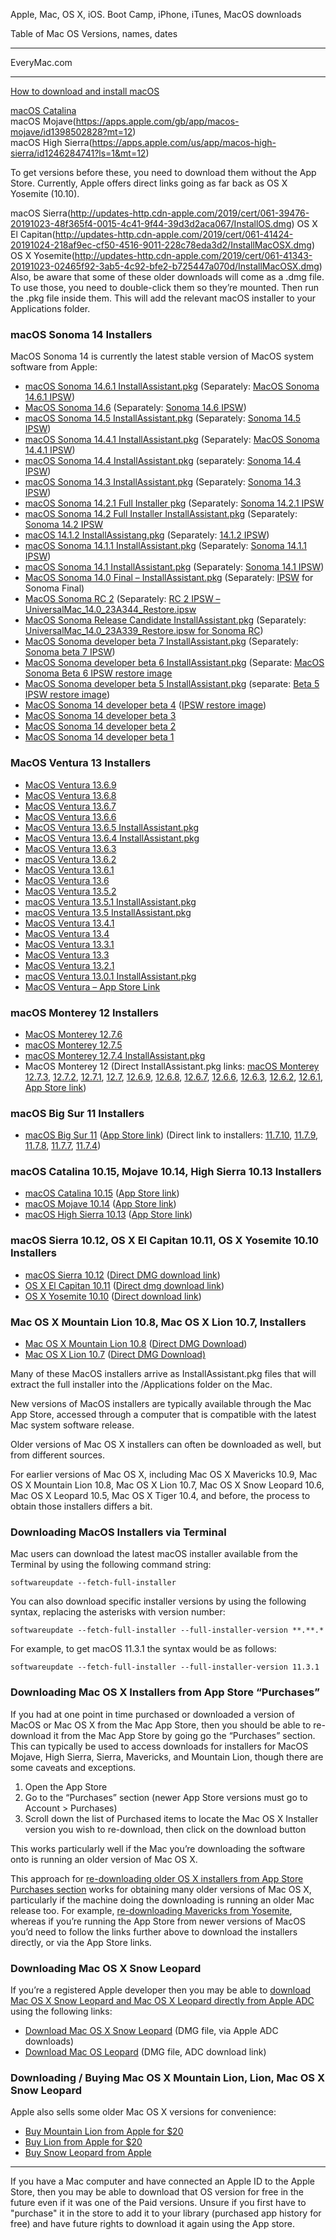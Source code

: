 Apple, Mac, OS X, iOS.
Boot Camp, iPhone, iTunes, MacOS downloads


Table of Mac OS Versions, names, dates

-----

EveryMac.com

-----

[How to download and install macOS](https://support.apple.com/en-us/102662)

[macOS Catalina](https://apps.apple.com/sg/app/macos-catalina/id1466841314?mt=12)<br>
macOS Mojave(https://apps.apple.com/gb/app/macos-mojave/id1398502828?mt=12)<br>
macOS High Sierra(https://apps.apple.com/us/app/macos-high-sierra/id1246284741?ls=1&mt=12)

To get versions before these, you need to download them without the App Store. Currently, Apple offers direct links going as far back as OS X Yosemite (10.10). 


macOS Sierra(http://updates-http.cdn-apple.com/2019/cert/061-39476-20191023-48f365f4-0015-4c41-9f44-39d3d2aca067/InstallOS.dmg)
OS X El Capitan(http://updates-http.cdn-apple.com/2019/cert/061-41424-20191024-218af9ec-cf50-4516-9011-228c78eda3d2/InstallMacOSX.dmg)
OS X Yosemite(http://updates-http.cdn-apple.com/2019/cert/061-41343-20191023-02465f92-3ab5-4c92-bfe2-b725447a070d/InstallMacOSX.dmg)
Also, be aware that some of these older downloads will come as a .dmg file. To use those, you need to double-click them so they’re mounted. Then run the .pkg file inside them. This will add the relevant macOS installer to your Applications folder.



### macOS Sonoma 14 Installers

MacOS Sonoma 14 is currently the latest stable version of MacOS system software from Apple:

- [macOS Sonoma 14.6.1 InstallAssistant.pkg](https://swcdn.apple.com/content/downloads/30/63/062-58676-A_ECWQ492BNE/hrlydsxfk837el7k95venauqmn8ruizw3e/InstallAssistant.pkg) (Separately: [MacOS Sonoma 14.6.1 IPSW](https://updates.cdn-apple.com/2024SummerFCS/fullrestores/062-52859/932E0A8F-6644-4759-82DA-F8FA8DEA806A/UniversalMac_14.6.1_23G93_Restore.ipsw))
- [MacOS Sonoma 14.6](https://swcdn.apple.com/content/downloads/00/11/052-69919-A_USBF3SRH1R/doynj295laqw3fo9i3fmhlljb0prsmzw0y/InstallAssistant.pkg) (Separately: [Sonoma 14.6 IPSW](https://updates.cdn-apple.com/2024SummerFCS/fullrestores/052-69922/F5DA2B64-25EB-4370-9E89-FA5689859796/UniversalMac_14.6_23G80_Restore.ipsw))
- [macOS Sonoma 14.5 InstallAssistant.pkg](https://swcdn.apple.com/content/downloads/32/06/062-01946-A_0PEP7JHIWA/1pfs4xh22555dj51fkep7w06s4eiezh21p/InstallAssistant.pkg) (Separately: [Sonoma 14.5 IPSW](https://updates.cdn-apple.com/2024SpringFCS/fullrestores/062-01897/C874907B-9F82-4109-87EB-6B3C9BF1507D/UniversalMac_14.5_23F79_Restore.ipsw))
- [macOS Sonoma 14.4.1 InstallAssistant.pkg](https://swcdn.apple.com/content/downloads/04/13/052-77516-A_4P7VY083DT/83qy3989rsnylxagdmim3owwjdtc33zfe4/InstallAssistant.pkg) (Separately: [MacOS Sonoma 14.4.1 IPSW](https://updates.cdn-apple.com/2024WinterFCS/fullrestores/052-77579/4569734E-120C-4F31-AD08-FC1FF825D059/UniversalMac_14.4.1_23E224_Restore.ipsw))
- [macOS Sonoma 14.4 InstallAssistant.pkg](https://swcdn.apple.com/content/downloads/47/20/052-62010-A_IGTQLDJJXD/vu00gjm2kgj82xrpy4z05zgy1hm2e7in1x/InstallAssistant.pkg) (separately: [Sonoma 14.4 IPSW](https://updates.cdn-apple.com/2024WinterFCS/fullrestores/052-61990/47F0DD06-1106-4F2E-9CD6-AE6B361A0EC6/UniversalMac_14.4_23E214_Restore.ipsw))
- [macOS Sonoma 14.3 InstallAssistant.pkg](https://swcdn.apple.com/content/downloads/62/31/042-78233-A_YIMC5ZQM8T/yj7iay56cmvc2cux0qm55lfweb2u90euyo/InstallAssistant.pkg) (Separately: [Sonoma 14.3 IPSW](https://updates.cdn-apple.com/2024WinterFCS/fullrestores/042-78241/B45074EB-2891-4C05-BCA4-7463F3AC0982/UniversalMac_14.3_23D56_Restore.ipsw))
- [macOS Sonoma 14.2.1 Full Installer pkg](https://swcdn.apple.com/content/downloads/39/23/052-23678-A_2JAGYPGKOM/fq683g64jk3tshaz6rhwhgnlzkzhs1zuae/InstallAssistant.pkg) (Separately: [Sonoma 14.2.1 IPSW](https://updates.cdn-apple.com/2023FallFCS/fullrestores/052-22662/ECE59A41-DACC-4CA5-AB23-FDED1A4567DE/UniversalMac_14.2.1_23C71_Restore.ipsw)
- [macOS Sonoma 14.2 Full Installer InstallAssistant.pkg](https://swcdn.apple.com/content/downloads/06/08/052-15153-A_5BOHEN3J7Q/rwngifv0u210b0ch36rb5cqp797ys9qbul/InstallAssistant.pkg) (Separately: [Sonoma 14.2 IPSW](https://updates.cdn-apple.com/2023FallFCS/fullrestores/052-15117/DC2EE605-ABF3-41AE-9652-D137A8AA5907/UniversalMac_14.2_23C64_Restore.ipsw)
- [macOS 14.1.2 InstallAssistang.pkg](https://swcdn.apple.com/content/downloads/24/37/052-09398-A_DIKZGBNOM0/y4rz9dued01dtyl65nxqgd08wj2ar5cr6v/InstallAssistant.pkg) (Separately: [14.1.2 IPSW](https://updates.cdn-apple.com/2023FallFCS/fullrestores/052-09443/E8752548-0B80-480C-9FB4-67246672C1B5/UniversalMac_14.1.2_23B92_Restore.ipsw))
- [macOS Sonoma 14.1.1 InstallAssistant.pkg](http://swcdn.apple.com/content/downloads/60/20/042-89627-A_RWU23DC18G/pbu61ypeudiyidrdq5mpbj0yqmtxcqyjkd/InstallAssistant.pkg) (Separately: [Sonoma 14.1.1 IPSW](https://updates.cdn-apple.com/2023FallFCS/fullrestores/042-89681/55BD14DB-5535-4203-9359-E2C070E43FBE/UniversalMac_14.1.1_23B81_Restore.ipsw))
- [macOS Sonoma 14.1 InstallAssistant.pkg](https://swcdn.apple.com/content/downloads/39/32/042-86434-A_HKAQU4T2OA/y8aibplm2qgy1ce8ux8fxy1efgsbvprgp2/InstallAssistant.pkg) (Separately: [Sonoma 14.1 IPSW](https://updates.cdn-apple.com/2023FallFCS/fullrestores/042-86430/DBE44960-58A6-4715-948B-D64F33F769BD/UniversalMac_14.1_23B74_Restore.ipsw))
- [MacOS Sonoma 14.0 Final – InstallAssistant.pkg](https://swcdn.apple.com/content/downloads/26/09/042-58988-A_114Q05ZS90/yudaal746aeavnzu5qdhk26uhlphm3r79u/InstallAssistant.pkg) (Separately: [IPSW](https://updates.cdn-apple.com/2023FallFCS/fullrestores/042-54934/0E101AD6-3117-4B63-9BF1-143B6DB9270A/UniversalMac_14.0_23A344_Restore.ipsw) for Sonoma Final)
- [MacOS Sonoma RC 2](https://swcdn.apple.com/content/downloads/26/09/042-58988-A_114Q05ZS90/yudaal746aeavnzu5qdhk26uhlphm3r79u/InstallAssistant.pkg) (Separately: [RC 2 IPSW – UniversalMac_14.0_23A344_Restore.ipsw](https://updates.cdn-apple.com/2023FallFCS/fullrestores/042-54934/0E101AD6-3117-4B63-9BF1-143B6DB9270A/UniversalMac_14.0_23A344_Restore.ipsw)
- [MacOS Sonoma Release Candidate InstallAssistant.pkg](https://osxdaily.com/where-download-macos-installers/#) (Separately: [UniversalMac_14.0_23A339_Restore.ipsw for Sonoma RC](https://updates.cdn-apple.com/2023FallFCS/fullrestores/002-81996/596571C1-9856-4BB3-B5BF-B5A48F4B406E/UniversalMac_14.0_23A339_Restore.ipsw))
- [MacOS Sonoma developer beta 7 InstallAssistant.pkg](https://swcdn.apple.com/content/downloads/14/54/042-41491-A_WCZEM7L2US/b5eeeylcnmf82ycto51pvy0klcyzd02on8/InstallAssistant.pkg) (Separately: [Sonoma beta 7 IPSW](https://updates.cdn-apple.com/2023SummerSeed/fullrestores/042-41500/D1789AEF-013B-4112-8A1E-401589023267/UniversalMac_14.0_23A5337a_Restore.ipsw))
- [MacOS Sonoma developer beta 6 InstallAssistant.pkg](https://swcdn.apple.com/content/downloads/44/25/042-37835-A_BEAOB8L7HU/1qzvpcz2hplmg557cci42sr49egqus76v1/InstallAssistant.pkg) (Separate: [MacOS Sonoma Beta 6 IPSW restore image](https://updates.cdn-apple.com/2023SummerSeed/fullrestores/042-37824/AA6B32A0-3C2C-4BEB-95A1-64E601934330/UniversalMac_14.0_23A5328b_Restore.ipsw)
- [MacOS Sonoma developer beta 5 InstallAssistant.pkg](https://swcdn.apple.com/content/downloads/26/36/042-27162-A_4GKRLRWELJ/qyzyo86g692wlsewkyclfk686op47kuq5c/InstallAssistant.pkg) (separate: [Beta 5 IPSW restore image](https://updates.cdn-apple.com/2023SummerSeed/fullrestores/042-27168/7E046825-8EBA-4AAE-8ECC-DDD51B9306D2/UniversalMac_14.0_23A5312d_Restore.ipsw))
- [MacOS Sonoma 14 developer beta 4](https://osxdaily.com/where-download-macos-installers/#https://swcdn.apple.com/content/downloads/25/58/042-06331-A_J3SK37ZPVW/a6x4qllf9rcgs2phc7mjyo6v1bpqb87anf/InstallAssistant.pkg) ([IPSW restore image](https://updates.cdn-apple.com/2023SummerSeed/fullrestores/042-16919/B9F6937B-F5CA-40BD-88DB-370E955F136D/UniversalMac_14.0_23A5301g_Restore.ipsw))
- [MacOS Sonoma 14 developer beta 3](https://swcdn.apple.com/content/downloads/25/58/042-06331-A_J3SK37ZPVW/a6x4qllf9rcgs2phc7mjyo6v1bpqb87anf/InstallAssistant.pkg)
- [MacOS Sonoma 14 developer beta 2](https://swcdn.apple.com/content/downloads/02/02/032-95852-A_JX472QYN2N/0q2do64a61pmgv1u8j0l3ddyfrods0yvdo/InstallAssistant.pkg)
- [MacOS Sonoma 14 developer beta 1](https://swcdn.apple.com/content/downloads/23/44/032-94352-A_DB05J15QWT/4x91v0yzolyiat5cat76ieu0h78aeu3d03/InstallAssistant.pkg)

### MacOS Ventura 13 Installers

- [MacOS Ventura 13.6.9](https://swcdn.apple.com/content/downloads/23/21/062-53088-A_SXVN6EY7CJ/96ie8x4gai9mlggf0o39r2hsfnqr4jgesv/InstallAssistant.pkg)
- [MacOS Ventura 13.6.8](https://swcdn.apple.com/content/downloads/28/04/062-39980-A_E2QPJBGQ4F/bg46pvbieyqap91k8idx3anrem2ip80bcq/InstallAssistant.pkg)
- [MacOS Ventura 13.6.7](https://swcdn.apple.com/content/downloads/46/31/052-96247-A_MLN9N00Y8W/dmml3up52hrsb01krjtczmdhexiruv1b5m/InstallAssistant.pkg)
- [MacOS Ventura 13.6.6](https://swcdn.apple.com/content/downloads/39/23/052-64249-A_9F709WX21B/y8u836xffflrewihfvnacmy3p4v8rm3w57/InstallAssistant.pkg)
- [MacOS Ventura 13.6.5 InstallAssistant.pkg](https://swcdn.apple.com/content/downloads/47/20/052-62010-A_IGTQLDJJXD/vu00gjm2kgj82xrpy4z05zgy1hm2e7in1x/InstallAssistant.pkg)
- [MacOS Ventura 13.6.4 InstallAssistant.pkg](https://swcdn.apple.com/content/downloads/07/61/052-14644-A_IIVDKGU43X/y154jpzssylcv23nftb0f8jiyn10n7v226/InstallAssistant.pkg)
- [MacOS Ventura 13.6.3](https://swcdn.apple.com/content/downloads/32/13/052-33049-A_UX3Z28TPLL/702vi772ckrytq1r67eli9zrgsu8jxxoqw/InstallAssistant.pkg)
- [macOS Ventura 13.6.2](https://swcdn.apple.com/content/downloads/00/25/042-95459-A_I40VT0W5FS/dvaac3ju5xee045eyi3ikm3h2nknm930is/InstallAssistant.pkg)
- [MacOS Ventura 13.6.1](https://swcdn.apple.com/content/downloads/14/43/042-82952-A_GEJ3YDGEVG/cxed0qvmvtdvuix3xskr6zz1o4nc8fwry0/InstallAssistant.pkg)
- [MacOS Ventura 13.6](http://swcdn.apple.com/content/downloads/28/01/042-55926-A_7GZJNO2M4I/asqcyheggme9rflzb3z3pr6vbp0gxyk2eh/InstallAssistant.pkg)
- [MacOS Ventura 13.5.2](https://swcdn.apple.com/content/downloads/13/14/042-43677-A_H6GWAAJ2G9/6yl1pnz2f3m5sg2b4gpic7vz2i1s1n9n23/InstallAssistant.pkg)
- [macOS Ventura 13.5.1 InstallAssistant.pkg](http://swcdn.apple.com/content/downloads/25/45/042-25643-A_KS23W0LI3U/f93qd41yyv7b4a4jmubqoiq89ldcpl6bbp/InstallAssistant.pkg)
- [macOS Ventura 13.5 InstallAssistant.pkg](https://swcdn.apple.com/content/downloads/01/07/032-69593-A_15V577BH7O/fau3wbhcg9pmo81cgkb2qjp0gfbp1jxu26/InstallAssistant.pkg)
- [MacOS Ventura 13.4.1](https://swcdn.apple.com/content/downloads/36/06/042-01917-A_B57IOY75IU/oocuh8ap7y8l8vhu6ria5aqk7edd262orj/InstallAssistant.pkg)
- [MacOS Ventura 13.4](https://swcdn.apple.com/content/downloads/63/49/032-84910-A_3SSTBN1HDA/h89vitwfbzt54jcbwpfwkmrn12smedicny/InstallAssistant.pkg)
- [MacOS Ventura 13.3.1](https://swcdn.apple.com/content/downloads/37/35/032-66588-A_P5QIYDIIZL/kkuzd39hnskjm12vimzblklo3drb3majbf/InstallAssistant.pkg)
- [MacOS Ventura 13.3](https://swcdn.apple.com/content/downloads/37/35/032-66588-A_P5QIYDIIZL/kkuzd39hnskjm12vimzblklo3drb3majbf/InstallAssistant.pkg#)
- [MacOS Ventura 13.2.1](https://swcdn.apple.com/content/downloads/26/15/032-48342-A_OG2YEE7OSX/8sd3qpy79cimb7cjiy47cytps0gm7m0z5l/InstallAssistant.pkg)
- [macOS Ventura 13.0.1 InstallAssistant.pkg](https://swcdn.apple.com/content/downloads/45/03/012-93766-A_BKGVNEJYP3/ogzz9pg17x6lk7uvi0jgqjz843ncr7857a/InstallAssistant.pkg)
- [MacOS Ventura – App Store Link](https://apps.apple.com/us/app/macos-ventura/id1638787999?mt=12)

### macOS Monterey 12 Installers

- [MacOS Monterey 12.7.6](https://swcdn.apple.com/content/downloads/34/21/062-40406-A_GZQ27OUQER/ggclib72ow1omcvfexvp84bc9x5ei5tyqu/InstallAssistant.pkg)
- [macOS Monterey 12.7.5](https://swcdn.apple.com/content/downloads/02/18/052-96238-A_V534Q7DYXO/lj721dkb4wvu0l3ucuhqfjk7i5uwq1s8tz/InstallAssistant.pkg)
- [macOS Monterey 12.7.4 InstallAssistant.pkg](https://swcdn.apple.com/content/downloads/46/57/052-60131-A_KM2RH04C2D/9yzvba1uvpem2wuo95r459qno57qaizwf2/InstallAssistant.pkg)
- MacOS Monterey 12 (Direct InstallAssistant.pkg links: [macOS Monterey 12.7.3](https://swcdn.apple.com/content/downloads/53/08/052-33037-A_AKHX79ZA4S/z7yb5wdcrk453a3hi7c3hc9n6zzju9di7f/InstallAssistant.pkg), [12.7.2](https://swcdn.apple.com/content/downloads/50/04/052-14528-A_IPPECDAUDT/rhoymx9618x6bk4fe7zfijtdgd55t4y2lh/InstallAssistant.pkg), [12.7.1](https://swcdn.apple.com/content/downloads/45/36/042-82938-A_MYEQ3DT1O2/by641pp6vwoo8w5i75d4e5j3rq3qdf1xe7/InstallAssistant.pkg), [12.7](http://swcdn.apple.com/content/downloads/15/25/042-55586-A_3K88VDWWUI/sjuqtms3bl3dpjg6ii9i5bjkhihj59qxaj/InstallAssistant.pkg), [12.6.9](https://swcdn.apple.com/content/downloads/55/56/042-45268-A_42PLH0RIYS/jieun0fcrb2gnh3on9z9em9mvp63bkxk9k/InstallAssistant.pkg), [12.6.8](https://swcdn.apple.com/content/downloads/50/44/042-15015-A_XSTTRTW8H4/cu5mniyv6jsu0h806qoqt5qtlu6l7f46w6/InstallAssistant.pkg), [12.6.7](http://swcdn.apple.com/content/downloads/18/30/032-97690-A_RNQLC09SLR/rd7o4w50xrst3ofw3bhlbkjypi24eldqop/InstallAssistant.pkg), [12.6.6](https://swcdn.apple.com/content/downloads/52/15/032-82192-A_RBZQI1MZUL/hd4ydfjtjsy376z3y8ijtlijcob0qjqgwj/InstallAssistant.pkg), [12.6.3](https://swcdn.apple.com/content/downloads/17/14/032-33828-A_KX25OQBX8S/lz9yip4rmenyju8nkv4wpaqtdmvzfogkcb/InstallAssistant.pkg), [12.6.2](https://swcdn.apple.com/content/downloads/55/35/032-12843-A_35UCTHBNLI/z1twfbx3mhypq6g7ljtz52z6nsv0n7e4o5/InstallAssistant.pkg), [12.6.1](https://swcdn.apple.com/content/downloads/36/13/012-90254-A_BJQ1VMPD44/z225i7bzise31eo21e4kgfkafz7zq0q9tu/InstallAssistant.pkg), [App Store link](https://apps.apple.com/us/app/macos-monterey/id1576738294))

### macOS Big Sur 11 Installers

- [macOS Big Sur 11](https://support.apple.com/en-us/HT201475) ([App Store link](https://apps.apple.com/us/app/macos-big-sur/id1526878132?mt=12)) (Direct link to installers: [11.7.10](http://swcdn.apple.com/content/downloads/14/38/042-45246-A_NLFOFLCJFZ/jk992zbv98sdzz3rgc7mrccjl3l22ruk1c/InstallAssistant.pkg), [11.7.9](https://swcdn.apple.com/content/downloads/52/21/042-14707-A_2UU8KFUT6R/fm457iizu501ta77tsmm11x28qgj1bpfly/InstallAssistant.pkg), [11.7.8](https://swcdn.apple.com/content/downloads/36/17/032-96684-A_QB492M6Q9O/nhrd4zw4zjyv6gw5dz7f564giqpnp1ujot/InstallAssistant.pkg), [11.7.7](https://swcdn.apple.com/content/downloads/26/34/032-82176-A_8REZNXFIVG/emf4n3m7klcrjxsfxytps0km45fnjz5lgn/InstallAssistant.pkg), [11.7.4](https://swcdn.apple.com/content/downloads/26/54/032-50519-A_CXUH67MIZN/z1mbjod7nna0yhubto3a7pyq1gilhin6fw/InstallAssistant.pkg))

### macOS Catalina 10.15, Mojave 10.14, High Sierra 10.13 Installers

- [macOS Catalina 10.15](https://support.apple.com/kb/HT201475) ([App Store link](https://itunes.apple.com/us/app/macos-catalina/id1466841314?ls=1&amp;mt=12))
- [macOS Mojave 10.14](https://support.apple.com/kb/HT210190) ([App Store link](https://itunes.apple.com/us/app/macos-mojave/id1398502828?ls=1&amp;mt=12))
- [macOS High Sierra 10.13](https://support.apple.com/kb/HT208969) ([App Store link](https://itunes.apple.com/us/app/macos-high-sierra/id1246284741?ls=1&amp;mt=12))

### macOS Sierra 10.12, OS X El Capitan 10.11, OS X Yosemite 10.10 Installers

- [macOS Sierra 10.12](https://support.apple.com/kb/HT208202) ([Direct DMG download link](http://updates-http.cdn-apple.com/2019/cert/061-39476-20191023-48f365f4-0015-4c41-9f44-39d3d2aca067/InstallOS.dmg))
- [OS X El Capitan 10.11](https://support.apple.com/kb/HT206886) ([Direct dmg download link](http://updates-http.cdn-apple.com/2019/cert/061-41424-20191024-218af9ec-cf50-4516-9011-228c78eda3d2/InstallMacOSX.dmg))
- [OS X Yosemite 10.10](https://support.apple.com/kb/HT210717) ([Direct download link](http://updates-http.cdn-apple.com/2019/cert/061-41343-20191023-02465f92-3ab5-4c92-bfe2-b725447a070d/InstallMacOSX.dmg))

### Mac OS X Mountain Lion 10.8, Mac OS X Lion 10.7, Installers

- [Mac OS X Mountain Lion 10.8](https://support.apple.com/kb/DL2076?locale=en_US) ([Direct DMG Download](https://updates.cdn-apple.com/2021/macos/031-0627-20210614-90D11F33-1A65-42DD-BBEA-E1D9F43A6B3F/InstallMacOSX.dmg))
- [Mac OS X Lion 10.7](https://support.apple.com/kb/DL2077?locale=en_US) ([Direct DMG Download)](https://updates.cdn-apple.com/2021/macos/041-7683-20210614-E610947E-C7CE-46EB-8860-D26D71F0D3EA/InstallMacOSX.dmg)

Many of these MacOS installers arrive as InstallAssistant.pkg files that will extract the full installer into the /Applications folder on the Mac.

New versions of MacOS installers are typically available through the Mac App Store, accessed through a computer that is compatible with the latest Mac system software release.

Older versions of Mac OS X installers can often be downloaded as well, but from different sources.

For earlier versions of Mac OS X, including Mac OS X Mavericks 10.9, Mac OS X Mountain Lion 10.8, Mac OS X Lion 10.7, Mac OS X Snow Leopard 10.6, Mac OS X Leopard 10.5, Mac OS X Tiger 10.4, and before, the process to obtain those installers differs a bit.

### Downloading MacOS Installers via Terminal

Mac users can download the latest macOS installer available from the Terminal by using the following command string:

`softwareupdate --fetch-full-installer`

You can also download specific installer versions by using the following syntax, replacing the asterisks with version number:

`softwareupdate --fetch-full-installer --full-installer-version **.**.*`

For example, to get macOS 11.3.1 the syntax would be as follows:

`softwareupdate --fetch-full-installer --full-installer-version 11.3.1`

### Downloading Mac OS X Installers from App Store “Purchases”

If you had at one point in time purchased or downloaded a version of MacOS or Mac OS X from the Mac App Store, then you should be able to re-download it from the Mac App Store by going go the “Purchases” section. This can typically be used to access downloads for installers for MacOS Mojave, High Sierra, Sierra, Mavericks, and Mountain Lion, though there are some caveats and exceptions.

1. Open the App Store
2. Go to the “Purchases” section (newer App Store versions must go to Account &gt; Purchases)
3. Scroll down the list of Purchased items to locate the Mac OS X Installer version you wish to re-download, then click on the download button

This works particularly well if the Mac you’re downloading the software onto is running an older version of Mac OS X.

This approach for [re-downloading older OS X installers from App Store Purchases section](https://osxdaily.com/2014/02/24/re-download-older-os-x-version-from-mac-app-store/) works for obtaining many older versions of Mac OS X, particularly if the machine doing the downloading is running an older Mac release too. For example, [re-downloading Mavericks from Yosemite](https://osxdaily.com/2014/12/30/re-download-os-x-mavericks-installer-from-os-x-yosemite-app-store/), whereas if you’re running the App Store from newer versions of MacOS you’d need to follow the links further above to download the installers directly, or via the App Store links.

### Downloading Mac OS X Snow Leopard

If you’re a registered Apple developer then you may be able to [download Mac OS X Snow Leopard and Mac OS X Leopard directly from Apple ADC](https://osxdaily.com/2015/01/26/download-mac-os-x-snow-leopard-from-apple-adc/) using the following links:

- [Download Mac OS X Snow Leopard](http://adcdownload.apple.com/Mac_OS_X/mac_os_x_version_10.6_snow_leopard_build_10a432/mac_os_x_v10.6_build_10a432_user_dvd.dmg) (DMG file, via Apple ADC downloads)
- [Download Mac OS Leopard](http://adcdownload.apple.com/Mac_OS_X/mac_os_x_v10.5_leopard_9a581/leopard_9a581_userdvd.dmg) (DMG file, ADC download link)

### Downloading / Buying Mac OS X Mountain Lion, Lion, Mac OS X Snow Leopard

Apple also sells some older Mac OS X versions for convenience:

- [Buy Mountain Lion from Apple for $20](https://www.apple.com/shop/product/D6377Z/A/os-x-mountain-lion)
- [Buy Lion from Apple for $20](https://www.apple.com/shop/product/D6106Z/A/os-x-lion)
- [Buy Snow Leopard from Apple](https://www.apple.com/shop/product/MC573Z/A/mac-os-x-106-snow-leopard)

-----

If you have a Mac computer and have connected an Apple ID to the Apple Store, then you may be able to download that OS version for free in the future even if it was one of the Paid versions. Unsure if you first have to "purchase" it in the store to add it to your library (purchased app history for free) and have future rights to download it again using the App store.
